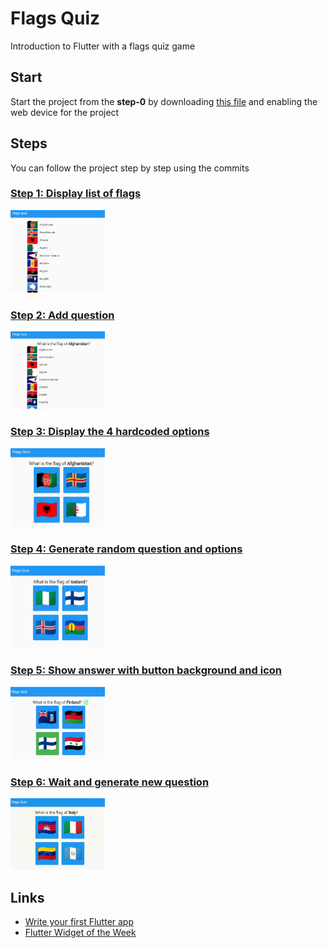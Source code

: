 # Flags Quiz

Introduction to Flutter with a flags quiz game

## Start

Start the project from the **step-0** by downloading [this file](step0.zip) and enabling the web device for the project

## Steps

You can follow the project step by step using the commits

### [Step 1: Display list of flags](https://github.com/Draxent/flagsQuiz/commits/229d122b6f17757d62180509df51dba1ae7b225f)
<img src="steps/step1.jpg" alt="Step 1" title="Step 1" width="30%">

### [Step 2: Add question](https://github.com/Draxent/flagsQuiz/commits/66689b6fc82126416399e72823f67a417633add8)
<img src="steps/step2.jpg" alt="Step 2" title="Step 2" width="30%">

### [Step 3: Display the 4 hardcoded options](https://github.com/Draxent/flagsQuiz/commits/fa26af974677623fefdb04da2b7931f398950ed1)
<img src="steps/step3.jpg" alt="Step 3" title="Step 3" width="30%">

### [Step 4: Generate random question and options](https://github.com/Draxent/flagsQuiz/commits/fd6b1dff026a625610efdddcbf4633e473a36cd3)
<img src="steps/step4.jpg" alt="Step 4" title="Step 4" width="30%">

### [Step 5: Show answer with button background and icon](https://github.com/Draxent/flagsQuiz/commits/339e89636333d2c4177cea590dbdb5bb674ae9f7)
<img src="steps/step5.jpg" alt="Step 5" title="Step 5" width="30%">

### [Step 6: Wait and generate new question](https://github.com/Draxent/flagsQuiz/commits/f601b83c46e2fba445e803a64c6096b7fef3f8fa)
<img src="steps/step6.gif" alt="Step 6" title="Step 6" width="30%">

## Links

- [Write your first Flutter app](https://docs.flutter.dev/get-started/codelab)
- [Flutter Widget of the Week](https://www.youtube.com/watch?v=JSqUZFkRLr8&list=PLjxrf2q8roU23XGwz3Km7sQZFTdB996iG&ab_channel=Flutter)
